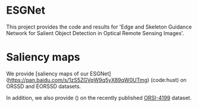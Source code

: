 # ESGNet
This project provides the code and results for 'Edge and Skeleton Guidance Network for Salient
Object Detection in Optical Remote Sensing Images'.
# Saliency maps
   We provide [saliency maps of our ESGNet] (https://pan.baidu.com/s/1zS5ZGVqW9q5yX89qW0UTmg) (code:hust) on ORSSD and EORSSD datasets.
   
   In addition, we also provide () on the recently published [ORSI-4199](https://github.com/wchao1213/ORSI-SOD) dataset.
   
